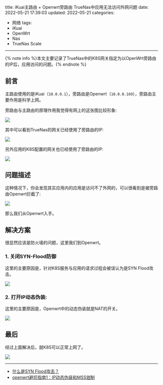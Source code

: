 title: iKuai主路由 + Openwrt旁路由 TrueNas中应用无法访问外网问题
date: 2022-05-21 17:39:03
updated: 2022-05-21
categories:
- 网络
tags:
- iKuai
- OpenWrt
- Nas
- TrueNas Scale

---

{% note info %}本文主要记录了TrueNas中的K8S网关指定为以OpenWrt旁路由的IP后，应用访问的问题。{% endnote %}

<!-- more -->

## 前言

主路由使用的是iKuai（`10.0.0.1`），旁路由是Openwrt（`10.0.0.169`），旁路由主要作用是科学上网。

旁路由与主路由的原理作用我觉得有网上的这张图比较形象:

![](/img/nas_ikuai_openwrt_k8s-1.png)

其中可以看到TrueNas的网关已经使用了旁路由的IP:

![](/img/nas_ikuai_openwrt_k8s-fa84af28.png)

另外应用的K8S配置的网关也已经使用了旁路由的IP:

![](/img/nas_ikuai_openwrt_k8s-9a6d265a.png)


## 问题描述

这种情况下，你会发现其实应用内的应用是访问不了外网的，可以很看到是被旁路由Openwrt拦截了:

![](/img/nas_ikuai_openwrt_k8s-2f12ab3f.png)

那么我们从Openwrt入手。

## 解决方案

很显然应该是防火墙的问题，这里我们到Openwrt。

### 1. 关闭SYN-Flood防御

这里的主要原因是，针对K8S服务与应用的请求过程会被误认为是SYN Flood攻击。

![](/img/nas_ikuai_openwrt_k8s-44ae3f56.png)

### 2. 打开IP动态伪装:

这里的主要原因是，Openwrt中的动态伪装就是NAT的开关。

![](/img/nas_ikuai_openwrt_k8s-58739119.png)

## 最后

经过上面解决后，就K8S可以正常上网了。

![](/img/nas_ikuai_openwrt_k8s-f7590001.png)

---

- [什么是SYN Flood攻击？](https://zhuanlan.zhihu.com/p/29539671)
- [openwrt避坑指南1：IP动态伪装和MSS钳制](https://www.jianshu.com/p/e7ccb32c0462)
